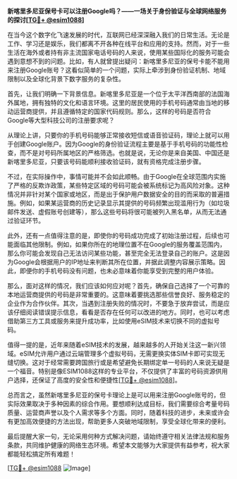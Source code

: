 **新喀里多尼亚保号卡可以注册Google吗？——一场关于身份验证与全球网络服务的探讨[[TG💪+ @esim1088](https://t.me/s/esim1088)]**

在当今这个数字化飞速发展的时代，互联网已经深深融入我们的日常生活。无论是工作、学习还是娱乐，我们都离不开各种在线平台和应用的支持。然而，对于一些生活在海外或者持有非主流国家电话号码的人来说，使用某些国际化的服务可能会遇到意想不到的问题。比如，有人就曾提出疑问：新喀里多尼亚的保号卡能不能用来注册Google账号？这看似简单的一个问题，实际上牵涉到身份验证机制、地域限制以及全球化背景下数字服务的复杂性。

首先，让我们明确一下背景信息。新喀里多尼亚是一个位于太平洋西南部的法国海外属地，拥有独特的文化和语言环境。这里的居民使用的手机号码通常由当地的移动运营商提供，并且遵循特定的国家代码规则。那么，这样的号码是否符合Google等大型科技公司的注册要求呢？

从理论上讲，只要你的手机号码能够正常接收短信或语音验证码，理论上就可以用于创建Google账户。因为Google的身份验证流程主要是基于手机号码的功能性检查，而不是对号码所属地区的严格筛选。也就是说，无论你是来自美国、中国还是新喀里多尼亚，只要该号码能顺利接收验证码，就有资格完成注册步骤。

不过，在实际操作中，事情可能并不会如此顺畅。由于Google在全球范围内实施了严格的反欺诈政策，某些特定区域的号码可能会被系统标记为高风险对象。这种情况并非针对某个国家或地区，而是出于保护用户数据安全的目的而采取的普遍措施。例如，如果某运营商的历史记录显示其提供的号码频繁出现滥用行为（如垃圾邮件发送、虚假账号创建等），那么这些号码将很可能被列入黑名单，从而无法通过验证环节。

此外，还有一点值得注意的是，即使你的号码成功完成了初始注册过程，后续也可能面临其他限制。例如，如果你所在的地理位置不在Google的服务覆盖范围内，那么你可能会发现自己无法访问某些功能，甚至完全无法登录自己的账户。这是因为Google会根据用户的IP地址来判断其所在位置，并据此调整内容展示策略。因此，即便你的手机号码没有问题，也未必意味着你能享受到完整的用户体验。

那么，面对这样的情况，我们应该如何应对呢？首先，确保自己选择了一个可靠的本地运营商提供的号码是非常重要的。这意味着要挑选那些信誉良好、服务稳定的企业作为合作伙伴。其次，当遇到注册失败的情况时，不要急于放弃尝试，而是应该仔细阅读错误提示信息，看看是否存在任何可以改进的地方。同时，也可以考虑借助第三方工具或服务来提升成功率，比如使用eSIM技术来切换不同的虚拟号码。

值得一提的是，近年来随着eSIM技术的发展，越来越多的人开始关注这一新兴领域。eSIM允许用户通过云端管理多个虚拟号码，无需更换实体SIM卡即可实现无缝切换。这对于经常需要跨国旅行或是希望避免长期绑定单一号码的人来说无疑是一个福音。特别是像ESIM1088这样的专业平台，不仅提供了丰富的号码资源供用户选择，还保证了高度的安全性和便捷性[[TG💪+ @esim1088](https://t.me/s/esim1088)]。

总而言之，虽然新喀里多尼亚的保号卡理论上是可以用来注册Google账号的，但实际效果取决于多种因素的综合作用。要想顺利达成目标，我们需要综合考量号码质量、运营商声誉以及个人需求等多个方面。同时，随着科技的进步，未来或许会有更加高效便捷的方法出现，帮助更多人突破地域限制，享受全球化带来的便利。

最后提醒大家一句，无论采用何种方式解决问题，请始终遵守相关法律法规和服务条款，共同维护健康的网络生态环境。希望本文能够为大家提供有益参考，祝大家都能轻松搞定所有难题！

[[TG💪+ @esim1088](https://t.me/s/esim1088) ![Image](https://i.postimg.cc/4NQfJmqS/Snipaste-2025-05-13-00-14-12.png)]